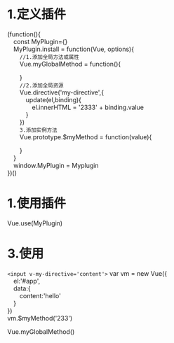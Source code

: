 # 1.定义插件
(function(){  
&emsp;const MyPlugin={}  
&emsp;MyPlugin.install = function(Vue, options){  
&emsp;&emsp;`//1.添加全局方法或属性`  
&emsp;&emsp;Vue.myGlobalMethod = function(){  

&emsp;&emsp;}  
&emsp;&emsp;`//2.添加全局资源`  
&emsp;&emsp;Vue.directive('my-directive',{  
&emsp;&emsp;&emsp;update(el,binding){  
&emsp;&emsp;&emsp;&emsp;el.innerHTML = '2333' + binding.value  
&emsp;&emsp;&emsp;}  
&emsp;&emsp;})  
&emsp;&emsp;`3.添加实例方法`  
&emsp;&emsp;Vue.prototype.$myMethod = function(value){  

&emsp;&emsp;}  
&emsp;}  
&emsp;window.MyPlugin = Myplugin  
})()  


# 1.使用插件 
Vue.use(MyPlugin)
# 3.使用
`<input v-my-directive='content'>`
var vm = new Vue({  
&emsp;el:'#app',  
&emsp;data:{  
&emsp;&emsp;content:'hello'  
&emsp;}  
})  
vm.$myMethod('233')

Vue.myGlobalMethod()